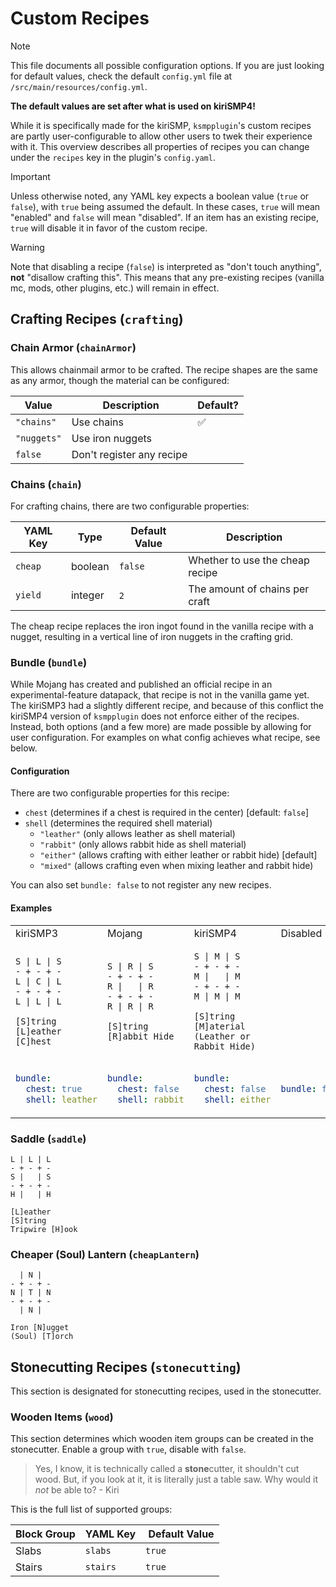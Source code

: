 # Custom Recipes

> [!NOTE]
> This file documents all possible configuration options. If you are just
> looking for default values, check the default `config.yml` file at
> `/src/main/resources/config.yml`.
> 
> **The default values are set after what is used on kiriSMP4!**

While it is specifically made for the kiriSMP, `ksmpplugin`'s custom recipes are
partly user-configurable to allow other users to twek their experience with it. 
This overview describes all properties of recipes you can change under the
`recipes` key in the plugin's `config.yaml`.

> [!IMPORTANT]
> Unless otherwise noted, any YAML key expects a boolean value (`true` or
> `false`), with `true` being assumed the default. In these cases, `true` will
> mean "enabled" and `false` will mean "disabled". If an item has an existing
> recipe, `true` will disable it in favor of the custom recipe.

> [!WARNING]
> Note that disabling a recipe (`false`) is interpreted as "don't touch
> anything", **not** "disallow crafting this". This means that any pre-existing
> recipes (vanilla mc, mods, other plugins, etc.) will remain in effect.

## Crafting Recipes (`crafting`)

### Chain Armor (`chainArmor`)

This allows chainmail armor to be crafted. The recipe shapes are the same as
any armor, though the material can be configured:

Value       | Description      | Default?
----------- | ---------------- | --------
`"chains"`  | Use chains       | :white_check_mark:
`"nuggets"` | Use iron nuggets
`false`     | Don't register any recipe

### Chains (`chain`)

For crafting chains, there are two configurable properties:

YAML Key | Type    | Default Value | Description
-------- | ------- | ------------- | -----------
`cheap`  | boolean | `false`       | Whether to use the cheap recipe
`yield`  | integer | `2`           | The amount of chains per craft

The cheap recipe replaces the iron ingot found in the vanilla recipe with a
nugget, resulting in a vertical line of iron nuggets in the crafting grid.

### Bundle (`bundle`)

While Mojang has created and published an official recipe in an
experimental-feature datapack, that recipe is not in the vanilla game yet.
The kiriSMP3 had a slightly different recipe, and because of this conflict the
kiriSMP4 version of `ksmpplugin` does not enforce either of the recipes.
Instead, both options (and a few more) are made possible by allowing for user
configuration. For examples on what config achieves what recipe, see below.

#### Configuration

There are two configurable properties for this recipe:
- `chest` (determines if a chest is required in the center) [default: `false`]
- `shell` (determines the required shell material)
  - `"leather"` (only allows leather as shell material)
  - `"rabbit"` (only allows rabbit hide as shell material)
  - `"either"` (allows crafting with either leather or rabbit hide) [default]
  - `"mixed"` (allows crafting even when mixing leather and rabbit hide)

You can also set `bundle: false` to not register any new recipes.

#### Examples

<table>
  <tr> <!-- START ROW name -->
    <td>kiriSMP3</td>
    <td>Mojang</td>
    <td>kiriSMP4</td>
    <td>Disabled</td>
  </tr> <!-- END ROW name -->

  <tr> <!-- START ROW recipe -->
  <td>

  ```
  S | L | S
  - + - + -
  L | C | L
  - + - + -
  L | L | L

  [S]tring
  [L]eather
  [C]hest
  ```

  </td>
  <td>

  ```
  S | R | S
  - + - + -
  R |   | R
  - + - + -
  R | R | R

  [S]tring
  [R]abbit Hide
  
  ```

  </td>
  <td>

  ```
  S | M | S
  - + - + -
  M |   | M
  - + - + -
  M | M | M

  [S]tring
  [M]aterial (Leather or Rabbit Hide)

  ```

  </td>
  <td></td>
  </tr> <!-- END ROW recipe -->

  <tr> <!-- START ROW config -->
  <td>

  ```yaml
  bundle:
    chest: true
    shell: leather
  ```

  </td>
  <td>
  
  ```yaml
  bundle:
    chest: false
    shell: rabbit
  ```

  </td>
  <td>

  ```yaml
  bundle:
    chest: false
    shell: either
  ```

  </td>
  <td>

  ```yaml
  bundle: false
  ```

  </td>
  </tr> <!-- END ROW config -->
</table>

### Saddle (`saddle`)

```
L | L | L
- + - + -
S |   | S
- + - + -
H |   | H

[L]eather
[S]tring
Tripwire [H]ook
```

### Cheaper (Soul) Lantern (`cheapLantern`)

```
  | N |
- + - + -
N | T | N
- + - + -
  | N |

Iron [N]ugget
(Soul) [T]orch
```

## Stonecutting Recipes (`stonecutting`)

This section is designated for stonecutting recipes, used in the stonecutter.

### Wooden Items (`wood`)

This section determines which wooden item groups can be created in the
stonecutter. Enable a group with `true`, disable with `false`.

> Yes, I know, it is technically called a **stone**cutter, it shouldn't cut
> wood. But, if you look at it, it is literally just a table saw. Why would it
> *not* be able to?
> \- Kiri

This is the full list of supported groups:

Block Group | YAML Key | Default Value
----------- | -------- | -------------
Slabs       | `slabs`  | `true`
Stairs      | `stairs` | `true`
